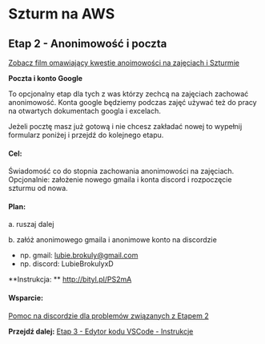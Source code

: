 # Szturm na AWS 

## Etap 2 - Anonimowość i poczta

[Zobacz film omawiający kwestie anoimowości na zajęciach i Szturmie](http://bityl.pl/VkxmB)


**Poczta i konto Google**

To opcjonalny etap dla tych z was którzy zechcą na zajęciach zachować anonimowość.
Konta google będziemy podczas zajęć używać też do pracy na otwartych dokumentach googla i excelach.

Jeżeli pocztę masz już gotową i nie chcesz zakładać nowej to wypełnij formularz poniżej i przejdź do kolejnego etapu.


#### Cel:
Świadomość co do stopnia zachowania anonimowości na zajęciach.
Opcjonalnie: założenie nowego gmaila i konta discord i rozpoczęcie szturmu od nowa.


#### Plan:

a. ruszaj dalej

b. załóż anonimowego gmaila i anonimowe konto na discordzie

- np. gmail:   lubie.brokuly@gmail.com
- np. discord: LubieBrokulyxD

**Instrukcja: **
http://bityl.pl/PS2mA


#### Wsparcie:
[Pomoc na discordzie dla problemów związanych z Etapem 2](https://discord.gg/ZtJ2tq2vbd)




**Przejdź dalej:** [Etap 3 - Edytor kodu VSCode - Instrukcje](http://bityl.pl/7yKAX)
